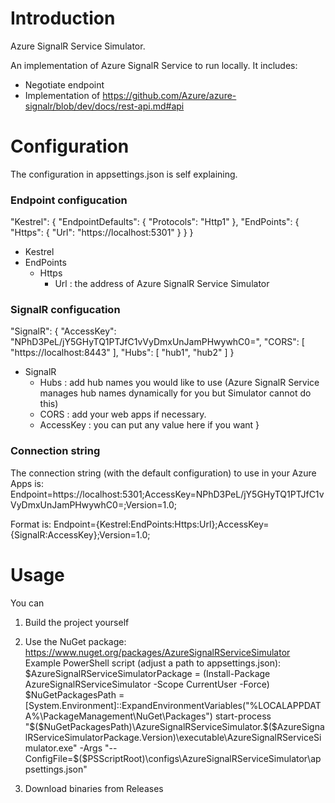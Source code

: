 # Introduction 
Azure SignalR Service Simulator.

An implementation of Azure SignalR Service to run locally.
It includes:
 * Negotiate endpoint
 * Implementation of https://github.com/Azure/azure-signalr/blob/dev/docs/rest-api.md#api

# Configuration

The configuration in appsettings.json is self explaining.

### Endpoint configucation

"Kestrel": {
    "EndpointDefaults": {
        "Protocols": "Http1"
    },
    "EndPoints": {
        "Https": {
            "Url": "https://localhost:5301"
        }
    }
}

* Kestrel
 * EndPoints
   * Https
     * Url		: the address of Azure SignalR Service Simulator

### SignalR configucation

"SignalR": {
    "AccessKey": "NPhD3PeL/jY5GHyTQ1PTJfC1vVyDmxUnJamPHwywhC0=",
    "CORS": [
        "https://localhost:8443"
    ],
    "Hubs": [
        "hub1",
        "hub2"
    ]
}

* SignalR
  * Hubs		: add hub names you would like to use (Azure SignalR Service manages hub names dynamically for you but Simulator cannot do this)
  * CORS		: add your web apps if necessary.
  * AccessKey	: you can put any value here if you want
}

### Connection string

The connection string (with the default configuration) to use in your Azure Apps is:
Endpoint=https://localhost:5301;AccessKey=NPhD3PeL/jY5GHyTQ1PTJfC1vVyDmxUnJamPHwywhC0=;Version=1.0;

Format is:
Endpoint={Kestrel:EndPoints:Https:Url};AccessKey={SignalR:AccessKey};Version=1.0;

# Usage

You can

1) Build the project yourself
2) Use the NuGet package: https://www.nuget.org/packages/AzureSignalRServiceSimulator
  Example PowerShell script (adjust a path to appsettings.json):
  $AzureSignalRServiceSimulatorPackage = (Install-Package AzureSignalRServiceSimulator -Scope CurrentUser -Force)
  $NuGetPackagesPath = [System.Environment]::ExpandEnvironmentVariables("%LOCALAPPDATA%\PackageManagement\NuGet\Packages")
  start-process "$($NuGetPackagesPath)\AzureSignalRServiceSimulator.$($AzureSignalRServiceSimulatorPackage.Version)\executable\AzureSignalRServiceSimulator.exe" -Args "--ConfigFile=$($PSScriptRoot)\configs\AzureSignalRServiceSimulator\appsettings.json"

3) Download binaries from Releases

